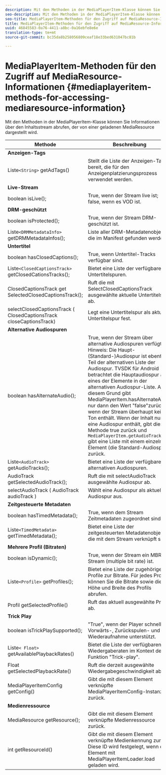 ```yaml
---
description: Mit den Methoden in der MediaPlayerItem-Klasse können Sie Informationen über den Inhaltsstream abrufen, der von einer geladenen MediaResource dargestellt wird.
seo-description: Mit den Methoden in der MediaPlayerItem-Klasse können Sie Informationen über den Inhaltsstream abrufen, der von einer geladenen MediaResource dargestellt wird.
seo-title: MediaPlayerItem-Methoden für den Zugriff auf MediaResource-Informationen
title: MediaPlayerItem-Methoden für den Zugriff auf MediaResource-Informationen
uuid: 46845583-0a76-4411-a8bc-0a16ebfe8e6e
translation-type: tm+mt
source-git-commit: bc35da8b258056809ceaf18e33bed631047bc81b

---
```



# MediaPlayerItem-Methoden für den Zugriff auf MediaResource-Informationen {#mediaplayeritem-methods-for-accessing-mediaresource-information}

Mit den Methoden in der MediaPlayerItem-Klasse können Sie Informationen über den Inhaltsstream abrufen, der von einer geladenen MediaResource dargestellt wird.

| Methode | Beschreibung |
|--- |--- |
| **Anzeigen-Tags** |  |
| Liste`<String>` getAdTags() | Stellt die Liste der Anzeigen-Tags bereit, die für den Anzeigenplatzierungsprozess verwendet werden. |
| **Live-Stream** |  |
| boolean isLive(); | True, wenn der Stream live ist; false, wenn es VOD ist. |
| **DRM-geschützt** |  |
| boolean isProtected(); | True, wenn der Stream DRM-geschützt ist. |
| Liste`<DRMMetadataInfo>` getDRMMetadataInfos(); | Liste aller DRM-Metadatenobjekte, die im Manifest gefunden werden. |
| **Untertitel** |  |
| boolean hasClosedCaptions(); | True, wenn Untertitel-Tracks verfügbar sind. |
| Liste`<ClosedCaptionsTrack>` getClosedCationsTracks(); | Bietet eine Liste der verfügbaren Untertitelspuren. |
| ClosedCaptionsTrack get SelectedClosedCaptionsTrack(); | Ruft die mit SelectClosedCaptionsTrack ausgewählte aktuelle Untertitelspur ab. |
| selectClosedCaptionsTrack ( ClosedCaptionsTrack closeCaptionsTrack) | Legt eine Untertitelspur als aktuelle Untertitelspur fest. |
| **Alternative Audiospuren** |  |
| boolean hasAlternateAudio(); | True, wenn der Stream über alternative Audiospuren verfügt. Hinweis:  Die Haupt- (Standard-)Audiospur ist ebenfalls Teil der alternativen Liste der Audiospur.  TVSDK für Android betrachtet die Hauptaudiospur als eines der Elemente in der alternativen Audiospur-Liste. Aus diesem Grund gibt MediaPlayerItem.hasAlternateAudio nur dann den Wert &quot;false&quot;zurück, wenn der Stream überhaupt keinen Ton enthält. Wenn der Inhalt nur eine Audiospur enthält, gibt diese Methode true zurück und `MediaPlayerItem.getAudioTracks` gibt eine Liste mit einem einzelnen Element (die Standard-Audiospur) zurück. |
| Liste`<AudioTrack>` getAudioTracks(); | Bietet eine Liste der verfügbaren alternativen Audiospuren. |
| AudioTrack getSelectedAudioTrack(); | Ruft die mit selectAudioTrack ausgewählte Audiospur ab. |
| selectAudioTrack ( AudioTrack audioTrack ) | Wählt eine Audiospur als aktuelle Audiospur aus. |
| **Zeitgesteuerte Metadaten** |  |
| boolean hasTimedMetadata(); | True, wenn dem Stream Zeitmetadaten zugeordnet sind. |
| Liste`<TimedMetadata>` getTimedMetadata(); | Bietet eine Liste der zeitgesteuerten Metadatenobjekte, die mit dem Stream verknüpft sind. |
| **Mehrere Profil (Bitraten)** |
| boolean isDynamic(); | True, wenn der Stream ein MBR-Stream (multiple bit rate) ist. |
| Liste`<Profile>` getProfiles(); | Bietet eine Liste der zugehörigen Profile zur Bitrate. Für jedes Profil können Sie die Bitrate sowie die Höhe und Breite des Profils abrufen. |
| Profil getSelectedProfile() | Ruft das aktuell ausgewählte Profil ab. |
| **Trick Play** |  |
| boolean isTrickPlaySupported(); | &quot;True&quot;, wenn der Player schnelle Vorwärts-, Zurückspulen- und Wiederaufnahme unterstützt. |
| Liste`< Float>` getAvailablePlaybackRates() | Bietet die Liste der verfügbaren Wiedergaberaten im Kontext der Funktion &quot;Trick-play&quot;. |
| Float getSelectedPlaybackRate() | Ruft die derzeit ausgewählte Wiedergabegeschwindigkeit ab. |
| MediaPlayerItemConfig getConfig() | Gibt die mit diesem Element verknüpfte MediaPlayerItemConfig-Instanz zurück. |
| **Medienressource** |  |
| MediaResource getResource(); | Gibt die mit diesem Element verknüpfte Medienressource zurück. |
| int getResourceId() | Gibt die mit diesem Element verknüpfte Medienkennung zurück. Diese ID wird festgelegt, wenn das Element mit MediaPlayerItemLoader.load geladen wird. |